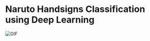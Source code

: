 # Naruto Handsigns Classification using Deep Learning



![GIF](https://github.com/shreyas-jk/Naruto-Handsigns-Predict-DL/blob/master/demo.gif)


